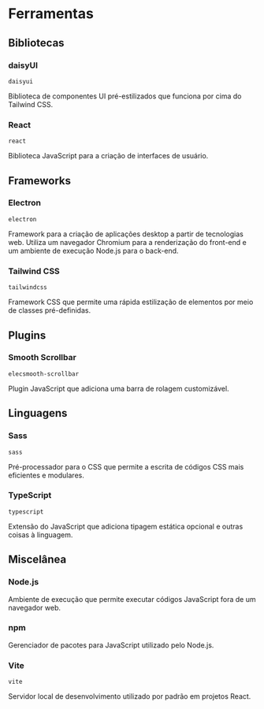# Ferramentas

## Bibliotecas

### daisyUI

```daisyui```

Biblioteca de componentes UI pré-estilizados que funciona por cima do Tailwind CSS.

### React

```react```

Biblioteca JavaScript para a criação de interfaces de usuário.

## Frameworks

### Electron

```electron```

Framework para a criação de aplicações desktop a partir de tecnologias web. Utiliza um navegador Chromium para a renderização do front-end e um ambiente de execução Node.js para o back-end.

### Tailwind CSS

```tailwindcss```

Framework CSS que permite uma rápida estilização de elementos por meio de classes pré-definidas.

## Plugins

### Smooth Scrollbar

```elecsmooth-scrollbar```

Plugin JavaScript que adiciona uma barra de rolagem customizável.

## Linguagens

### Sass

```sass```

Pré-processador para o CSS que permite a escrita de códigos CSS mais eficientes e modulares.

### TypeScript

```typescript```

Extensão do JavaScript que adiciona tipagem estática opcional e outras coisas à linguagem.

## Miscelânea

### Node.js

Ambiente de execução que permite executar códigos JavaScript fora de um navegador web.

### npm

Gerenciador de pacotes para JavaScript utilizado pelo Node.js.

### Vite

```vite```

Servidor local de desenvolvimento utilizado por padrão em projetos React.
